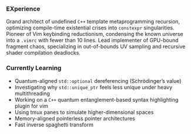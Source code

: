 ### EXperience
Grand architect of undefined `C++` template metaprogramming recursion, optimizing compile-time existential crises into `constexpr` singularities.
Pioneer of Vim keybinding reductionism, condensing the known universe into a `.vimrc` with fewer than 10 lines.
Lead implementer of GPU-bound fragment chaos, specializing in out-of-bounds UV sampling and recursive shader compilation deadlocks.

### Currently Learning
- Quantum-aligned `std::optional` dereferencing (Schrödinger’s value)
- Investigating why `std::unique_ptr` feels less unique under heavy multithreading
- Working on a `C++` quantum entanglement-based syntax highlighting plugin for vim
- Using tmux panes to simulate higher-dimensional spaces
- Memory-aligned pointerless pointer architectures
- Fast inverse spaghetti transform

